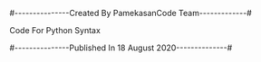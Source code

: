 #---------------Created By PamekasanCode Team-------------#

  Code For Python Syntax

#---------------Published In 18 August 2020--------------#
